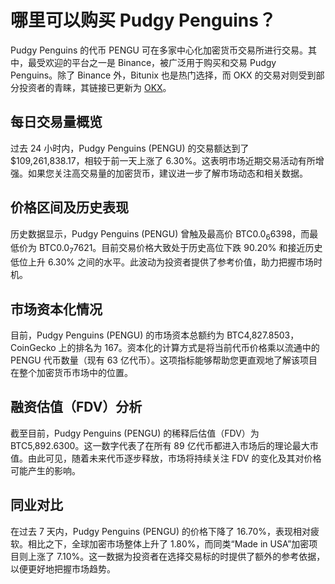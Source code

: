 # 哪里可以购买 Pudgy Penguins？

Pudgy Penguins 的代币 PENGU 可在多家中心化加密货币交易所进行交易。其中，最受欢迎的平台之一是 Binance，被广泛用于购买和交易 Pudgy Penguins。除了 Binance 外，Bitunix 也是热门选择，而 OKX 的交易对则受到部分投资者的青睐，其链接已更新为 [OKX](https://bit.ly/OKXe)。

## 每日交易量概览

过去 24 小时内，Pudgy Penguins (PENGU) 的交易额达到了 $109,261,838.17，相较于前一天上涨了 6.30%。这表明市场近期交易活动有所增强。如果您关注高交易量的加密货币，建议进一步了解市场动态和相关数据。

## 价格区间及历史表现

历史数据显示，Pudgy Penguins (PENGU) 曾触及最高价 BTC0.0<sub title="0.0000006398">6</sub>6398，而最低价为 BTC0.0<sub title="0.00000007621">7</sub>7621。目前交易价格大致处于历史高位下跌 90.20% 和接近历史低位上升 6.30% 之间的水平。此波动为投资者提供了参考价值，助力把握市场时机。

## 市场资本化情况

目前，Pudgy Penguins (PENGU) 的市场资本总额约为 BTC4,827.8503，CoinGecko 上的排名为 167。资本化的计算方式是将当前代币价格乘以流通中的 PENGU 代币数量（现有 63 亿代币）。这项指标能够帮助您更直观地了解该项目在整个加密货币市场中的位置。

## 融资估值（FDV）分析

截至目前，Pudgy Penguins (PENGU) 的稀释后估值（FDV）为 BTC5,892.6300。这一数字代表了在所有 89 亿代币都进入市场后的理论最大市值。由此可见，随着未来代币逐步释放，市场将持续关注 FDV 的变化及其对价格可能产生的影响。

## 同业对比

在过去 7 天内，Pudgy Penguins (PENGU) 的价格下降了 16.70%，表现相对疲软。相比之下，全球加密市场整体上升了 1.80%，而同类“Made in USA”加密项目则上涨了 7.10%。这一数据为投资者在选择交易标的时提供了额外的参考依据，以便更好地把握市场趋势。